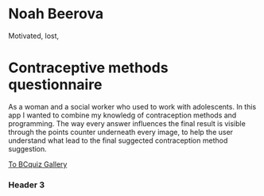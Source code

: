 # Noah Beerova
Motivated, lost, 


Contraceptive methods questionnaire
====================================
As a woman and a social worker who used to work with adolescents.
In this app I wanted to combine my knowledg of contraception methods and programming.
The way every answer influences the final result is visible through the points counter underneath every image,
to help the user understand what lead to the final suggected contraception method suggestion.

[To BCquiz Gallery](bcquizGallery)


### Header 3

